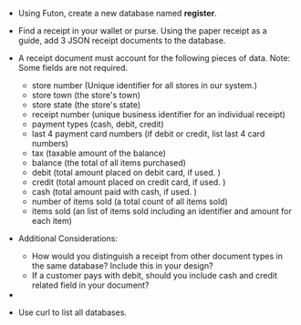 

- Using Futon, create a new database named **register**.
- Find a receipt in your wallet or purse.  Using the paper receipt as a guide, add 3 JSON receipt documents to the database.   
- A receipt document must account for the following pieces of data.  Note: Some fields are not required.  
  - store number  (Unique identifier for all stores in our system.)
  - store town (the store's town)
  - store state (the store's state)
  - receipt number (unique business identifier for an individual receipt)
  - payment types (cash, debit, credit)
  - last 4 payment card numbers (if debit or credit, list last 4 card numbers)
  - tax (taxable amount of the balance)
  - balance (the total of all items purchased)
  - debit (total amount placed on debit card, if used. )
  - credit (total amount placed on credit card, if used. )
  - cash (total amount paid with cash, if used. )
  - number of items sold (a total count of all items sold)
  - items sold (an list of items sold including an identifier and amount for each item)

- Additional  Considerations:
  - How would you distinguish a receipt from other document types in the same database?  Include this in your design?
  - If a customer pays with debit, should you include cash and credit related field in your document?

-

- Use curl to list all databases.
